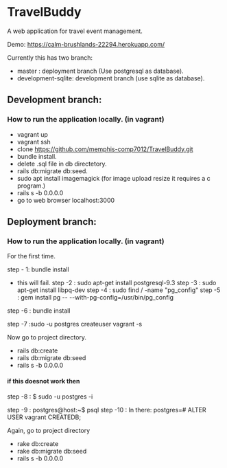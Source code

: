 # TravelBuddy
A web application for travel event management.

Demo: https://calm-brushlands-22294.herokuapp.com/

Currently this has two branch: 

- master : deployment branch (Use postgresql as database).
- development-sqlite: development branch (use sqlite as database).


## Development branch:
### How to run the application locally. (in vagrant)
- vagrant up 
- vagrant ssh
- clone https://github.com/memphis-comp7012/TravelBuddy.git
- bundle install.
- delete .sql file in db directetory.
- rails db:migrate db:seed.
- sudo apt install imagemagick (for image upload resize it requires a c program.)
- rails s -b 0.0.0.0
- go to web browser localhost:3000

## Deployment branch:
### How to run the application locally. (in vagrant)
For the first time. 

step - 1: bundle install
- this will fail.
step -2 : sudo apt-get install postgresql-9.3
step -3 : sudo apt-get install libpq-dev
step -4 : sudo find / -name "pg_config"
step -5 : gem install pg -- --with-pg-config=/usr/bin/pg_config

step -6 : bundle install

step -7 :sudo -u postgres createuser vagrant -s

Now go to project directory. 
- rails db:create
- rails db:migrate db:seed
- rails s -b 0.0.0.0

#### if this doesnot work then 
step -8 : $ sudo -u postgres -i

step -9 : postgres@host:~$ psql
step -10 : In there: postgres=# ALTER USER vagrant CREATEDB;


Again, go to project directory
- rake db:create
- rake db:migrate db:seed
- rails s -b 0.0.0.0
